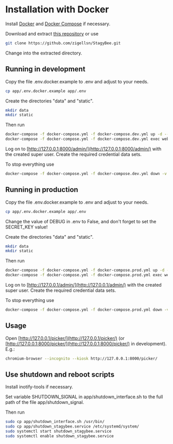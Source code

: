 # Installation with Docker

Install [Docker](https://docs.docker.com/install/) and [Docker Compose](https://docs.docker.com/compose/) if necessary.

Download and extract [this repository](https://github.com/zigellsn/StagyBee/archive/master.zip) or use
``` bash
git clone https://github.com/zigellsn/StagyBee.git
```
Change into the extracted directory.

## Running in development
Copy the file .env.docker.example to .env and adjust to your needs.
``` bash
cp app/.env.docker.example app/.env
```

Create the directories "data" and "static".
``` bash
mkdir data
mkdir static
```

Then run
``` bash
docker-compose -f docker-compose.yml -f docker-compose.dev.yml up -d --build
docker-compose -f docker-compose.yml -f docker-compose.dev.yml exec web python manage.py createsuperuser
```

Log on to [http://127.0.0.1:8000/admin/](http://127.0.0.1:8000/admin/) with the created super user.
Create the required credential data sets.

To stop everything use
``` bash
docker-compose -f docker-compose.yml -f docker-compose.dev.yml down -v
```

## Running in production
Copy the file .env.docker.example to .env and adjust to your needs.
``` bash
cp app/.env.docker.example app/.env
```

Change the value of DEBUG in .env to False, and don't forget to set the SECRET_KEY value!

Create the directories "data" and "static".
``` bash
mkdir data
mkdir static
```

Then run
``` bash
docker-compose -f docker-compose.yml -f docker-compose.prod.yml up -d --build
docker-compose -f docker-compose.yml -f docker-compose.prod.yml exec web python manage.py createsuperuser
```

Log on to [http://127.0.0.1/admin/](http://127.0.0.1/admin/) with the created super user.
Create the required credential data sets.

To stop everything use
``` bash
docker-compose -f docker-compose.yml -f docker-compose.prod.yml down -v
```
## Usage

Open [http://127.0.0.1/picker/](http://127.0.0.1/picker/) (or [http://127.0.0.1:8000/picker/](http://127.0.0.1:8000/picker/) 
in development). E.g.:
```bash
chromium-browser --incognito --kiosk http://127.0.0.1:8000/picker/
```

## Use shutdown and reboot scripts
Install inotify-tools if necessary.

Set variable SHUTDOWN_SIGNAL in app/shutdown_interface.sh to the full path of the file app/shutdown_signal.

Then run
``` bash
sudo cp app/shutdown_interface.sh /usr/bin/
sudo cp app/shutdown_stagybee.service /etc/systemd/system/
sudo systemctl start shutdown_stagybee.service
sudo systemctl enable shutdown_stagybee.service
```